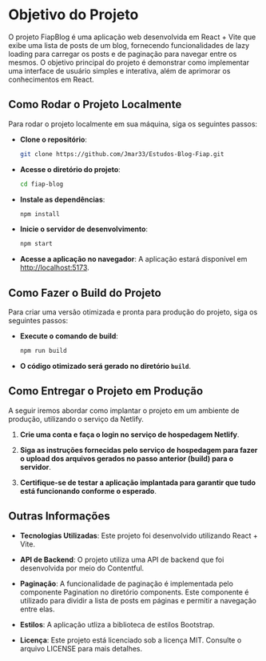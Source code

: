 # Objetivo do Projeto

O projeto FiapBlog é uma aplicação web desenvolvida em React + Vite que exibe uma lista de posts de um blog, fornecendo funcionalidades de lazy loading para carregar os posts e de paginação para navegar entre os mesmos. O objetivo principal do projeto é demonstrar como implementar uma interface de usuário simples e interativa, além de aprimorar os conhecimentos em React.

## Como Rodar o Projeto Localmente

Para rodar o projeto localmente em sua máquina, siga os seguintes passos:

- **Clone o repositório**:
    ```bash
    git clone https://github.com/Jmar33/Estudos-Blog-Fiap.git
    ```

- **Acesse o diretório do projeto**:
    ```bash
    cd fiap-blog
    ```

- **Instale as dependências**:
    ```bash
    npm install
    ```

- **Inicie o servidor de desenvolvimento**:
    ```bash
    npm start
    ```

- **Acesse a aplicação no navegador**:
    A aplicação estará disponível em [http://localhost:5173](http://localhost:5173).

## Como Fazer o Build do Projeto

Para criar uma versão otimizada e pronta para produção do projeto, siga os seguintes passos:

- **Execute o comando de build**:
    ```bash
    npm run build
    ```

- **O código otimizado será gerado no diretório `build`**.

## Como Entregar o Projeto em Produção 

A seguir iremos abordar como implantar o projeto em um ambiente de produção, utilizando o serviço da Netlify.

1. **Crie uma conta e faça o login no serviço de hospedagem Netlify**.

2. **Siga as instruções fornecidas pelo serviço de hospedagem para fazer o upload dos arquivos gerados no passo anterior (build) para o servidor**.

3. **Certifique-se de testar a aplicação implantada para garantir que tudo está funcionando conforme o esperado**.

## Outras Informações

- **Tecnologias Utilizadas**: Este projeto foi desenvolvido utilizando React + Vite.

- **API de Backend**: O projeto utiliza uma API de backend que foi desenvolvida por meio do Contentful.

- **Paginação**: A funcionalidade de paginação é implementada pelo componente Pagination no diretório components. Este componente é utilizado para dividir a lista de posts em páginas e permitir a navegação entre elas.

- **Estilos**: A aplicação utliza a biblioteca de estilos Bootstrap.

- **Licença**: Este projeto está licenciado sob a licença MIT. Consulte o arquivo LICENSE para mais detalhes.